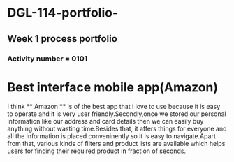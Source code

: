 # DGL-114-portfolio-
## Week 1 process portfolio
### Activity number = 0101
# Best interface mobile app(Amazon) # 
<p> I think ** Amazon ** is of the best app that i love to use because it is easy to operate and it is very user friendly.Secondly,once we stored our personal information like our address and card details then we can easily buy anything without wasting time.Besides that, it affers things for everyone and all the information is placed conveninently so it is easy to navigate.Apart from that, various kinds of filters and product lists are available which helps users for finding their required product in fraction of seconds. </p> 

